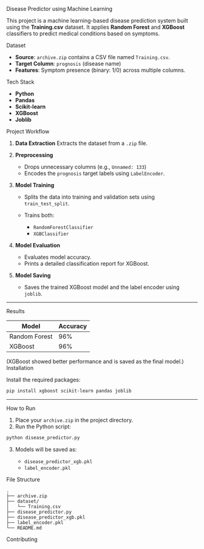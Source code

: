 Disease Predictor using Machine Learning

This project is a machine learning-based disease prediction system built using the **Training.csv** dataset. It applies **Random Forest** and **XGBoost** classifiers to predict medical conditions based on symptoms.

 Dataset

* **Source**: `archive.zip` contains a CSV file named `Training.csv`.
* **Target Column**: `prognosis` (disease name)
* **Features**: Symptom presence (binary: 1/0) across multiple columns.

 Tech Stack

* **Python**
* **Pandas**
* **Scikit-learn**
* **XGBoost**
* **Joblib**

 Project Workflow

1. **Data Extraction**
   Extracts the dataset from a `.zip` file.

2. **Preprocessing**

   * Drops unnecessary columns (e.g., `Unnamed: 133`)
   * Encodes the `prognosis` target labels using `LabelEncoder`.

3. **Model Training**

   * Splits the data into training and validation sets using `train_test_split`.
   * Trains both:

     * `RandomForestClassifier`
     * `XGBClassifier`

4. **Model Evaluation**

   * Evaluates model accuracy.
   * Prints a detailed classification report for XGBoost.

5. **Model Saving**

   * Saves the trained XGBoost model and the label encoder using `joblib`.

---

Results

| Model         | Accuracy       |
| ------------- | -------------- |
| Random Forest | 96%             |
| XGBoost       | 96%            |

(XGBoost showed better performance and is saved as the final model.)
 Installation

Install the required packages:

```bash
pip install xgboost scikit-learn pandas joblib
```

---
How to Run

1. Place your `archive.zip` in the project directory.
2. Run the Python script:

```bash
python disease_predictor.py
```

3. Models will be saved as:

   * `disease_predictor_xgb.pkl`
   * `label_encoder.pkl`

File Structure

```
.
├── archive.zip
├── dataset/
│   └── Training.csv
├── disease_predictor.py
├── disease_predictor_xgb.pkl
├── label_encoder.pkl
└── README.md
```
Contributing
